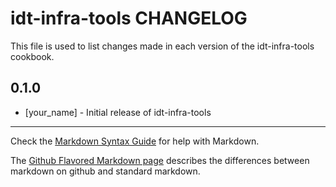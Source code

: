 idt-infra-tools CHANGELOG
=========================

This file is used to list changes made in each version of the idt-infra-tools cookbook.

0.1.0
-----
- [your_name] - Initial release of idt-infra-tools

- - -
Check the [Markdown Syntax Guide](http://daringfireball.net/projects/markdown/syntax) for help with Markdown.

The [Github Flavored Markdown page](http://github.github.com/github-flavored-markdown/) describes the differences between markdown on github and standard markdown.

